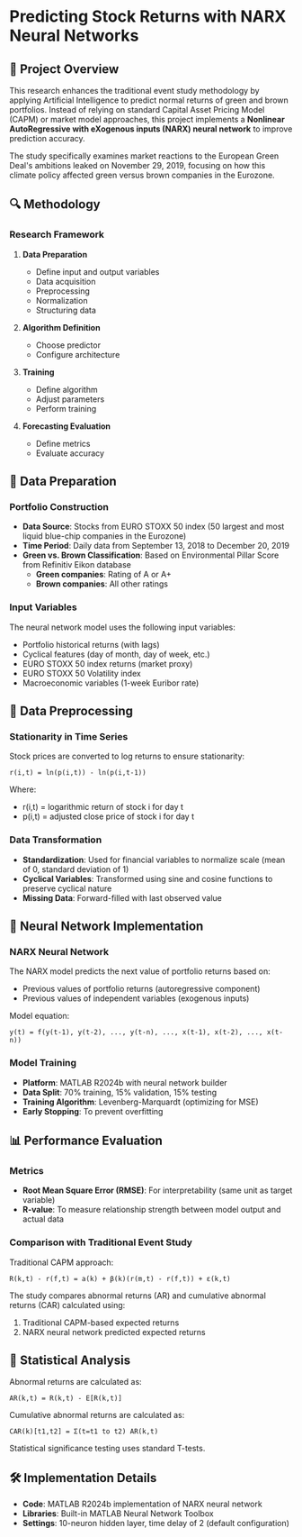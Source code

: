 # Predicting Stock Returns with NARX Neural Networks

## 📝 Project Overview

This research enhances the traditional event study methodology by applying Artificial Intelligence to predict normal returns of green and brown portfolios. Instead of relying on standard Capital Asset Pricing Model (CAPM) or market model approaches, this project implements a **Nonlinear AutoRegressive with eXogenous inputs (NARX) neural network** to improve prediction accuracy.

The study specifically examines market reactions to the European Green Deal's ambitions leaked on November 29, 2019, focusing on how this climate policy affected green versus brown companies in the Eurozone.

## 🔍 Methodology

### Research Framework

1. **Data Preparation**
   - Define input and output variables
   - Data acquisition
   - Preprocessing
   - Normalization
   - Structuring data

2. **Algorithm Definition**
   - Choose predictor
   - Configure architecture

3. **Training**
   - Define algorithm
   - Adjust parameters
   - Perform training

4. **Forecasting Evaluation**
   - Define metrics
   - Evaluate accuracy

## 💾 Data Preparation

### Portfolio Construction

- **Data Source**: Stocks from EURO STOXX 50 index (50 largest and most liquid blue-chip companies in the Eurozone)
- **Time Period**: Daily data from September 13, 2018 to December 20, 2019
- **Green vs. Brown Classification**: Based on Environmental Pillar Score from Refinitiv Eikon database
  - **Green companies**: Rating of A or A+
  - **Brown companies**: All other ratings

### Input Variables

The neural network model uses the following input variables:
- Portfolio historical returns (with lags)
- Cyclical features (day of month, day of week, etc.)
- EURO STOXX 50 index returns (market proxy)
- EURO STOXX 50 Volatility index
- Macroeconomic variables (1-week Euribor rate)

## 🧮 Data Preprocessing

### Stationarity in Time Series

Stock prices are converted to log returns to ensure stationarity:
```
r(i,t) = ln(p(i,t)) - ln(p(i,t-1))
```
Where:
- r(i,t) = logarithmic return of stock i for day t
- p(i,t) = adjusted close price of stock i for day t

### Data Transformation

- **Standardization**: Used for financial variables to normalize scale (mean of 0, standard deviation of 1)
- **Cyclical Variables**: Transformed using sine and cosine functions to preserve cyclical nature
- **Missing Data**: Forward-filled with last observed value

## 🧠 Neural Network Implementation

### NARX Neural Network

The NARX model predicts the next value of portfolio returns based on:
- Previous values of portfolio returns (autoregressive component)
- Previous values of independent variables (exogenous inputs)

Model equation:
```
y(t) = f(y(t-1), y(t-2), ..., y(t-n), ..., x(t-1), x(t-2), ..., x(t-n))
```

### Model Training

- **Platform**: MATLAB R2024b with neural network builder
- **Data Split**: 70% training, 15% validation, 15% testing
- **Training Algorithm**: Levenberg-Marquardt (optimizing for MSE)
- **Early Stopping**: To prevent overfitting

## 📊 Performance Evaluation

### Metrics

- **Root Mean Square Error (RMSE)**: For interpretability (same unit as target variable)
- **R-value**: To measure relationship strength between model output and actual data

### Comparison with Traditional Event Study

Traditional CAPM approach:
```
R(k,t) - r(f,t) = a(k) + β(k)(r(m,t) - r(f,t)) + ε(k,t)
```

The study compares abnormal returns (AR) and cumulative abnormal returns (CAR) calculated using:
1. Traditional CAPM-based expected returns
2. NARX neural network predicted expected returns

## 🔬 Statistical Analysis

Abnormal returns are calculated as:
```
AR(k,t) = R(k,t) - E[R(k,t)]
```

Cumulative abnormal returns are calculated as:
```
CAR(k)[t1,t2] = Σ(t=t1 to t2) AR(k,t)
```

Statistical significance testing uses standard T-tests.

## 🛠️ Implementation Details

- **Code**: MATLAB R2024b implementation of NARX neural network
- **Libraries**: Built-in MATLAB Neural Network Toolbox
- **Settings**: 10-neuron hidden layer, time delay of 2 (default configuration)
